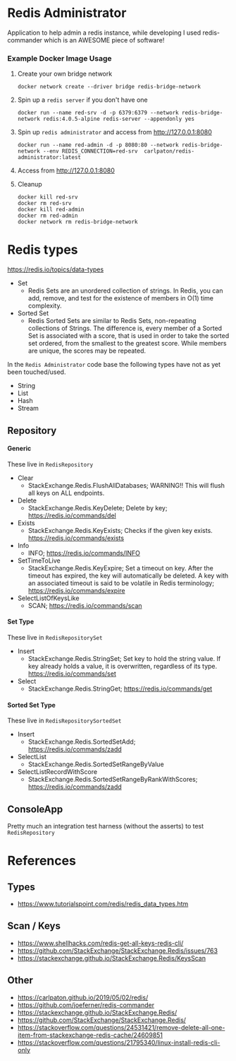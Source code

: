 # Redis Administrator
Application to help admin a redis instance, while developing I used redis-commander which is an AWESOME piece of software!

### Example Docker Image Usage

1. Create your own bridge network

   ```
   docker network create --driver bridge redis-bridge-network
   ```

2. Spin up a `redis server` if you don't have one

   ```
   docker run --name red-srv -d -p 6379:6379 --network redis-bridge-network redis:4.0.5-alpine redis-server --appendonly yes
   ```

3. Spin up `redis administrator` and access from http://127.0.0.1:8080

   ```
   docker run --name red-admin -d -p 8080:80 --network redis-bridge-network --env REDIS_CONNECTION=red-srv  carlpaton/redis-administrator:latest
   ```

4. Access from http://127.0.0.1:8080

5. Cleanup

   ```
   docker kill red-srv
   docker rm red-srv
   docker kill red-admin
   docker rm red-admin
   docker network rm redis-bridge-network
   ```

# Redis types

https://redis.io/topics/data-types

* Set
  * Redis Sets are an unordered collection of strings. In Redis, you can add, remove, and test for the existence of members in O(1) time complexity. 
* Sorted Set
  * Redis Sorted Sets are similar to Redis Sets, non-repeating collections of Strings. The difference is, every member of a Sorted Set is associated with a score, that is used in order to take the sorted set ordered, from the smallest to the greatest score. While members are unique, the scores may be repeated.

In the `Redis Administrator` code base the following types have not as yet been touched/used.

* String
* List
* Hash
* Stream

## Repository

#### Generic

These live in `RedisRepository`

* Clear
  * StackExchange.Redis.FlushAllDatabases; WARNING!! This will flush all keys on ALL endpoints.
* Delete
  * StackExchange.Redis.KeyDelete; Delete by key; https://redis.io/commands/del
* Exists
  * StackExchange.Redis.KeyExists; Checks if the given key exists. https://redis.io/commands/exists
* Info
  * INFO; https://redis.io/commands/INFO
* SetTimeToLive
  * StackExchange.Redis.KeyExpire; Set a timeout on key. After the timeout has expired, the key will automatically be deleted. A key with an associated timeout is said to be volatile in Redis terminology; https://redis.io/commands/expire
* SelectListOfKeysLike
  * SCAN; https://redis.io/commands/scan

#### Set Type 

These live in `RedisRepositorySet`

* Insert
  * StackExchange.Redis.StringSet; Set key to hold the string value. If key already holds a value, it is overwritten, regardless of its type. https://redis.io/commands/set
* Select
  * StackExchange.Redis.StringGet; https://redis.io/commands/get

#### Sorted Set Type

These live in `RedisRepositorySortedSet`

* Insert
  * StackExchange.Redis.SortedSetAdd; https://redis.io/commands/zadd
* SelectList
  * StackExchange.Redis.SortedSetRangeByValue
* SelectListRecordWithScore
  * StackExchange.Redis.SortedSetRangeByRankWithScores; https://redis.io/commands/zadd

## ConsoleApp

Pretty much an integration test harness (without the asserts) to test `RedisRepository`

# References

## Types

* https://www.tutorialspoint.com/redis/redis_data_types.htm

## Scan / Keys

* https://www.shellhacks.com/redis-get-all-keys-redis-cli/
* https://github.com/StackExchange/StackExchange.Redis/issues/763
* https://stackexchange.github.io/StackExchange.Redis/KeysScan

## Other 

* https://carlpaton.github.io/2019/05/02/redis/
* https://github.com/joeferner/redis-commander
* https://stackexchange.github.io/StackExchange.Redis/
* https://github.com/StackExchange/StackExchange.Redis/
* https://stackoverflow.com/questions/24531421/remove-delete-all-one-item-from-stackexchange-redis-cache/24609851
* https://stackoverflow.com/questions/21795340/linux-install-redis-cli-only
